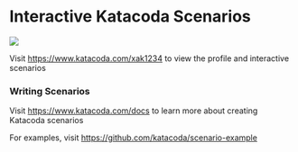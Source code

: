 # Interactive Katacoda Scenarios

[![](http://shields.katacoda.com/katacoda/xak1234/count.svg)](https://www.katacoda.com/xak1234 "Get your profile on Katacoda.com")

Visit https://www.katacoda.com/xak1234 to view the profile and interactive scenarios

### Writing Scenarios
Visit https://www.katacoda.com/docs to learn more about creating Katacoda scenarios

For examples, visit https://github.com/katacoda/scenario-example
